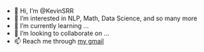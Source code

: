 - 👋 Hi, I’m @KevinSRR
- 👀 I’m interested in NLP, Math, Data Science, and so many more
- 🌱 I’m currently learning ...
- 💞️ I’m looking to collaborate on ...
- 📫 Reach me through [my gmail](mailto:sizhezhou1896@gmail.com)
<!---
KevinSRR/KevinSRR is a ✨ special ✨ repository because its `README.md` (this file) appears on your GitHub profile.
You can click the Preview link to take a look at your changes.
--->

